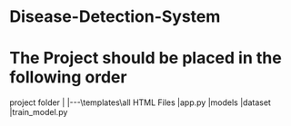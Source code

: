# Disease-Detection-System
# The Project should be placed in the following order

 project folder
    |
    |---\templates\all HTML Files
    |app.py
    |models
    |dataset
    |train_model.py
